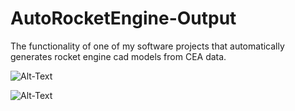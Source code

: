 # AutoRocketEngine-Output
The functionality of one of my software projects that automatically generates rocket engine cad models from CEA data.

![Alt-Text](https://github.com/jsmartini/AutoRocketEngine-Output/Profile.PNG)

![Alt-Text](https://github.com/jsmartini/AutoRocketEngine-Output/terminal.PNG)



